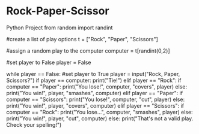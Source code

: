 # Rock-Paper-Scissor
Python Project
from random import randint

#create a list of play options
t = ["Rock", "Paper", "Scissors"]

#assign a random play to the computer
computer = t[randint(0,2)]

#set player to False
player = False

while player == False:
#set player to True
    player = input("Rock, Paper, Scissors?")
    if player == computer:
        print("Tie!")
    elif player == "Rock":
        if computer == "Paper":
            print("You lose!", computer, "covers", player)
        else:
            print("You win!", player, "smashes", computer)
    elif player == "Paper":
        if computer == "Scissors":
            print("You lose!", computer, "cut", player)
        else:
            print("You win!", player, "covers", computer)
    elif player == "Scissors":
        if computer == "Rock":
            print("You lose...", computer, "smashes", player)
        else:
            print("You win!", player, "cut", computer)
    else:
        print("That's not a valid play. Check your spelling!")
       
